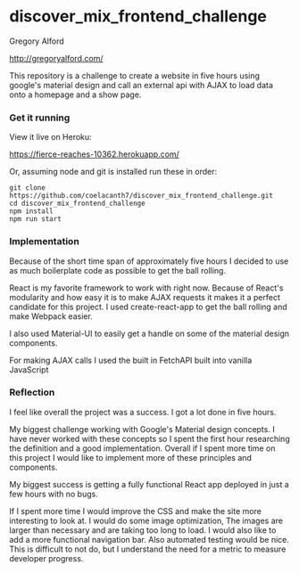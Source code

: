 # discover_mix_frontend_challenge

Gregory Alford

http://gregoryalford.com/

This repository is a challenge to create a website in five hours using google's material design and call an external api with AJAX to load data onto a homepage and a show page.

### Get it running

View it live on Heroku:

https://fierce-reaches-10362.herokuapp.com/

Or, assuming node and git is installed run these in order:

```
git clone https://github.com/coelacanth7/discover_mix_frontend_challenge.git
cd discover_mix_frontend_challenge
npm install
npm run start
```

### Implementation

Because of the short time span of approximately five hours I decided to use as much boilerplate code as possible to get the ball rolling.

React is my favorite framework to work with right now. Because of React's modularity and how easy it is to make AJAX requests it makes it a perfect candidate for this project. I used create-react-app to get the ball rolling and make Webpack easier.

I also used Material-UI to easily get a handle on some of the material design components.

For making AJAX calls I used the built in FetchAPI built into vanilla JavaScript

### Reflection

I feel like overall the project was a success. I got a lot done in five hours.

My biggest challenge working with Google's Material design concepts. I have never worked with these concepts so I spent the first hour researching the definition and a good implementation. Overall if I spent more time on this project I would like to implement more of these principles and components.

My biggest success is getting a fully functional React app deployed in just a few hours with no bugs.

If I spent more time I would improve the CSS and make the site more interesting to look at. I would do some image optimization, The images are larger than necessary and are taking too long to load. I would also like to add a more functional navigation bar. Also automated testing would be nice. This is difficult to not do, but I understand the need for a metric to measure developer progress.
